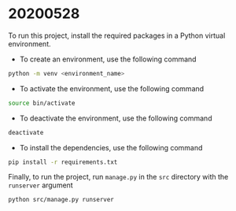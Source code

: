 # 20200528

To run this project, install the required packages in a Python virtual environment.

- To create an environment, use the following command
```bash
python -m venv <environment_name>
```

- To activate the environment, use the following command
```bash
source bin/activate
```

- To deactivate the environment, use the following command
```bash
deactivate
```

- To install the dependencies, use the following command
```bash
pip install -r requirements.txt
```

Finally, to run the project, run `manage.py` in the `src` directory with the `runserver` argument
```bash
python src/manage.py runserver
```
